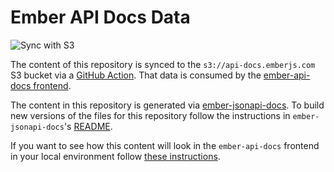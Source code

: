 # Ember API Docs Data

![Sync with S3](https://github.com/ember-learn/ember-api-docs-data/workflows/Sync%20with%20S3/badge.svg)

The content of this repository is synced to the `s3://api-docs.emberjs.com`
S3 bucket via a [GitHub Action](./github/workflows/sync.yml). That data is
consumed by the [ember-api-docs frontend](https://github.com/ember-learn/ember-api-docs).

The content in this repository is generated via
[ember-jsonapi-docs](https://github.com/ember-learn/ember-jsonapi-docs). To build new versions of the files for this repository follow the instructions in `ember-jsonapi-docs`'s [README](https://github.com/ember-learn/ember-jsonapi-docs).

If you want to see how this content will look in the `ember-api-docs` frontend in your local environment follow [these instructions](https://github.com/ember-learn/ember-jsonapi-docs#optional-view-the-generated-docs-in-a-web-app).

